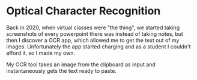 # Optical Character Recognition
Back in 2020, when virtual classes were "the thing", we started taking screenshots of every powerpoint there was instead of taking notes, but then I discover a OCR app, which allowed me to get the text out of my images.
Unfortunately the app started charging and as a student I couldn't afford it, so I made my own. 

My OCR tool takes an image from the clipboard as input and instantaneously gets the text ready to paste.
